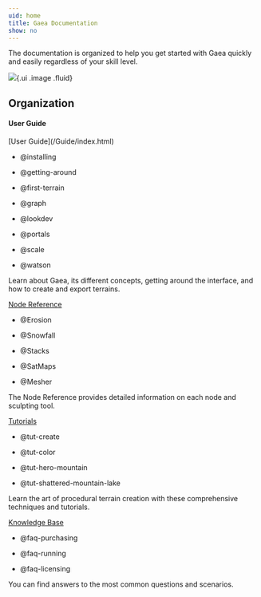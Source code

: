 ```yaml
---
uid: home
title: Gaea Documentation
show: no
---
```



The documentation is organized to help you get started with Gaea quickly and easily regardless of your skill level.

![](/images/splash-1.webp){.ui .image .fluid}

## Organization

#### User Guide

<div class="ui four cards">

<div class="ui card">
  <div class="content">
    <div class="header">
[User Guide](/Guide/index.html)
</div>
  </div>
  <div class="content">

- @installing
- @getting-around 
- @first-terrain 
- @graph 
- @lookdev
- @portals
- @scale 
- @watson 

  </div>
  <div class="extra content">

Learn about Gaea, its different concepts, getting around the interface, and how to create and export terrains.    

  </div>
</div>


<div class="ui card">
  <div class="content">
    <div class="header">

[Node Reference](/Reference/index.html)

</div>
  </div>
  <div class="content">

- @Erosion
- @Snowfall
- @Stacks
- @SatMaps
- @Mesher

  </div>
  <div class="extra content">

The Node Reference provides detailed information on each node and sculpting tool.

  </div>
</div>



<div class="ui card">
  <div class="content">
    <div class="header">

[Tutorials](/Learning/index.html)

</div>
  </div>
  <div class="content">

- @tut-create
- @tut-color
- @tut-hero-mountain
- @tut-shattered-mountain-lake

  </div>
  <div class="extra content">

Learn the art of procedural terrain creation with these comprehensive techniques and tutorials.

  </div>
</div>


<div class="ui card">
  <div class="content">
    <div class="header">

[Knowledge Base](/KB/index.html)

</div>
  </div>
  <div class="content">
  
- @faq-purchasing
- @faq-running
- @faq-licensing


  </div>
  <div class="extra content">

You can find answers to the most common questions and scenarios.

  </div>
</div>

</div>


